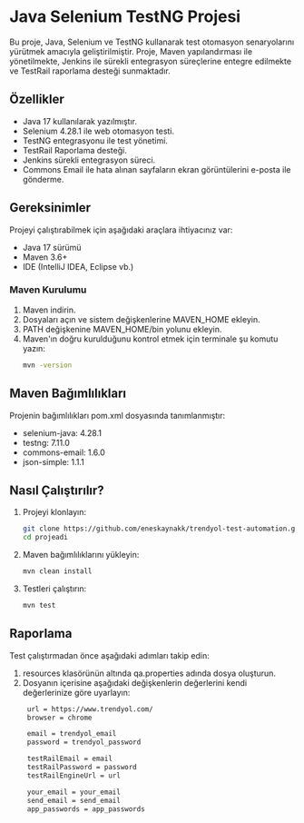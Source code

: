 # Java Selenium TestNG Projesi

Bu proje, Java, Selenium ve TestNG kullanarak test otomasyon senaryolarını yürütmek amacıyla geliştirilmiştir. Proje, Maven yapılandırması ile yönetilmekte, Jenkins ile sürekli entegrasyon süreçlerine entegre edilmekte ve TestRail raporlama desteği sunmaktadır.
## Özellikler
- Java 17 kullanılarak yazılmıştır.
- Selenium 4.28.1 ile web otomasyon testi.
- TestNG entegrasyonu ile test yönetimi.
- TestRail Raporlama desteği.
- Jenkins sürekli entegrasyon süreci.
- Commons Email ile hata alınan sayfaların ekran görüntülerini e-posta ile gönderme.

## Gereksinimler
Projeyi çalıştırabilmek için aşağıdaki araçlara ihtiyacınız var:
- Java 17 sürümü
- Maven 3.6+
- IDE (IntelliJ IDEA, Eclipse vb.)

### Maven Kurulumu
1. Maven indirin.
2. Dosyaları açın ve sistem değişkenlerine MAVEN_HOME ekleyin.
3. PATH değişkenine MAVEN_HOME/bin yolunu ekleyin.
4. Maven'ın doğru kurulduğunu kontrol etmek için terminale şu komutu yazın:
    ```bash
    mvn -version
    
## Maven Bağımlılıkları
Projenin bağımlılıkları pom.xml dosyasında tanımlanmıştır:
- selenium-java: 4.28.1
- testng: 7.11.0
- commons-email: 1.6.0
- json-simple: 1.1.1

## Nasıl Çalıştırılır?
1. Projeyi klonlayın:
    ```bash
    git clone https://github.com/eneskaynakk/trendyol-test-automation.git
    cd projeadi
    
2. Maven bağımlılıklarını yükleyin:
    ```bash
    mvn clean install
    
3. Testleri çalıştırın:
    ```bash
    mvn test
    
## Raporlama
Test çalıştırmadan önce aşağıdaki adımları takip edin:  
1. resources klasörünün altında qa.properties adında dosya oluşturun.
2. Dosyanın içerisine aşağıdaki değişkenlerin değerlerini kendi değerlerinize göre uyarlayın:
   ```bash
    url = https://www.trendyol.com/
    browser = chrome

    email = trendyol_email
    password = trendyol_password

    testRailEmail = email
    testRailPassword = password
    testRailEngineUrl = url

    your_email = your_email
    send_email = send_email
    app_passwords = app_passwords
